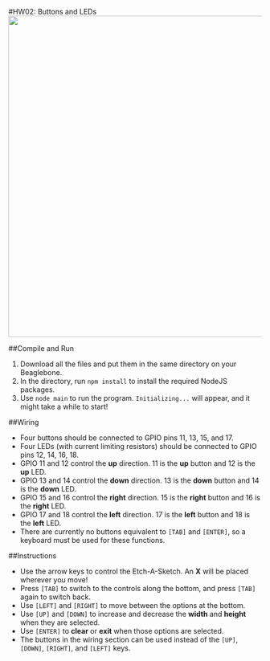 #HW02: Buttons and LEDs
<img src="https://dl.dropboxusercontent.com/u/8521871/hosted/beaglebone/hw02/demo.gif" width="640">

##Compile and Run
1. Download all the files and put them in the same directory on your Beaglebone.
2. In the directory, run `npm install` to install the required NodeJS packages.
3. Use `node main` to run the program.  `Initializing...` will appear, and it might take a while to start!

##Wiring
 - Four buttons should be connected to GPIO pins 11, 13, 15, and 17.
 - Four LEDs (with current limiting resistors) should be connected to GPIO pins 12, 14, 16, 18.
  - GPIO 11 and 12 control the **up** direction.  11 is the **up** button and 12 is the **up** LED.
  - GPIO 13 and 14 control the **down** direction.  13 is the **down** button and 14 is the **down** LED.
  - GPIO 15 and 16 control the **right** direction.  15 is the **right** button and 16 is the **right** LED.
  - GPIO 17 and 18 control the **left** direction.  17 is the **left** button and 18 is the **left** LED.
 - There are currently no buttons equivalent to `[TAB]` and `[ENTER]`, so a keyboard must be used for these functions.

##Instructions
 - Use the arrow keys to control the Etch-A-Sketch.  An **X** will be placed wherever you move!
 - Press `[TAB]` to switch to the controls along the bottom, and press `[TAB]` again to switch back.
 - Use `[LEFT]` and `[RIGHT]` to move between the options at the bottom.
 - Use `[UP]` and `[DOWN]` to increase and decrease the **width** and **height** when they are selected.
 - Use `[ENTER]` to **clear** or **exit** when those options are selected.
 - The buttons in the wiring section can be used instead of the `[UP]`, `[DOWN]`, `[RIGHT]`, and `[LEFT]` keys.
